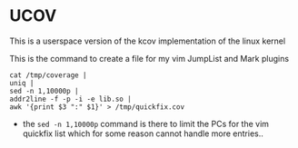 # UCOV
This is a userspace version of the kcov implementation of the linux kernel

This is the command to create a file for my vim JumpList and Mark plugins

```shell
cat /tmp/coverage |
uniq |
sed -n 1,10000p |
addr2line -f -p -i -e lib.so |
awk '{print $3 ":" $1}' > /tmp/quickfix.cov
```
- the `sed -n 1,10000p` command is there to limit the PCs for the vim quickfix
  list which for some reason cannot handle more entries..


